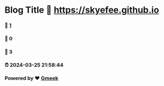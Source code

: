 # Blog Title :link: https://skyefee.github.io 
### :page_facing_up: [1](https://skyefee.github.io/tag.html) 
### :speech_balloon: 0 
### :hibiscus: 3 
### :alarm_clock: 2024-03-25 21:58:44 
### Powered by :heart: [Gmeek](https://github.com/Meekdai/Gmeek)
